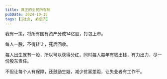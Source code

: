 ```yaml
---
title: 真正的全民所有制
pubDate: 2024-10-15
tags: [👫社会, 💰经济]
---
```


我有一策，将所有国有资产分成14亿股，打包上市。

每人一股，不得转让，死后回收。

每人出生就有一股，所以可以获得分红，同时每人每年有钱出钱，有力出力，尽一份股东责任。

不但让每个人有保障，还鼓励生娃，减少贫富差距，让失业者有工作干。
